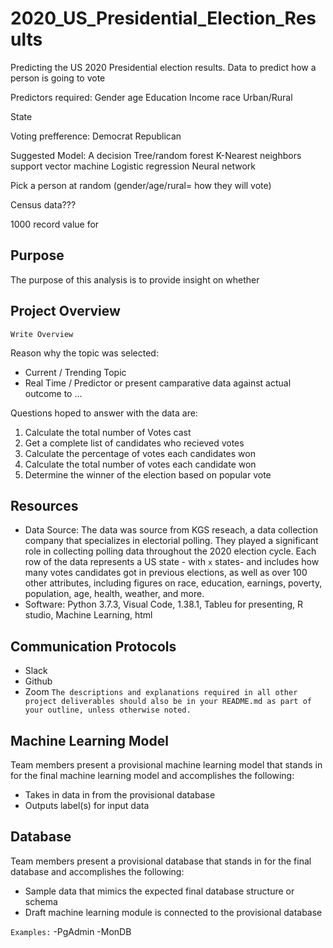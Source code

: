 # 2020_US_Presidential_Election_Results
Predicting the US 2020 Presidential election results. Data to predict how a person is going to vote

Predictors required:
Gender
age
Education
Income
race
Urban/Rural


State

Voting prefference:
Democrat
Republican

Suggested Model:
A decision Tree/random forest
K-Nearest neighbors
support vector machine
Logistic regression
Neural network

Pick a person at random (gender/age/rural= how they will vote)

Census data???

1000 record value for 


## Purpose
The purpose of this analysis is to provide insight on whether

## Project Overview
`Write Overview`

Reason why the topic was selected:
- Current / Trending Topic
- Real Time / Predictor or present camparative data against actual outcome to ...

Questions hoped to answer with the data are:
1. Calculate the total number of Votes cast
2. Get a complete list of candidates who recieved votes
3. Calculate the percentage of votes each candidates won
4. Calculate the total number of votes each candidate won
5. Determine the winner of the election based on popular vote

## Resources
- Data Source: The data was source from KGS reseach, a data collection company that specializes in electorial polling. They played a significant role in collecting polling data throughout the 2020 election cycle.
Each row of the data represents a US state - with `x` states- and includes how many votes candidates got in previous elections, as well as over 100 other attributes, including figures on race, education, earnings, poverty, population, age, health, weather, and more.
- Software: Python 3.7.3, Visual Code, 1.38.1, Tableu for presenting, R studio, Machine Learning, html

## Communication Protocols
- Slack
- Github
- Zoom
 `The descriptions and explanations required in all other project deliverables should also be in your README.md as part of your outline, unless otherwise noted.`

## Machine Learning Model
Team members present a provisional machine learning model that stands in for the final machine learning model and accomplishes the following:
- Takes in data in from the provisional database 
- Outputs label(s) for input data

## Database
Team members present a provisional database that stands in for the final database and accomplishes the
following:
- Sample data that mimics the expected final database structure or schema 
- Draft machine learning module is connected to the provisional database

`Examples:`
-PgAdmin
-MonDB

